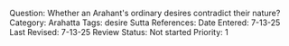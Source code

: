 Question: Whether an Arahant's ordinary desires contradict their nature?
Category: Arahatta
Tags: desire
Sutta References:
Date Entered: 7-13-25
Last Revised: 7-13-25
Review Status: Not started
Priority: 1

<!-- 

Notes:

The question is basically this: if an Arahant is free from desire, then how can he, say, desire the welfare of all beings, or desire to teach, as in the case of some Arahants who choose to teach? I currently have two responses that I'll sketch roughly: (1) the question equivocates on two senses of the words desire - (1) desire as lust or passion or craving; (2) desire as just intention, or inclination or disposition of mind, or preference itself - and when those two senses are distinguished the problem disscolves; (2) one could question whether or not an Arahant actually has, even in sense (2), any desires or, rather, merely by nature, not by active desiring, inclines to certain things and away from others.

 -->
